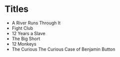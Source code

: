 # Titles

- A River Runs Through It
- Fight Club
- 12 Years a Slave
- The Big Short
- 12 Monkeys
- The Curious The Curious Case of Benjamin Button 
